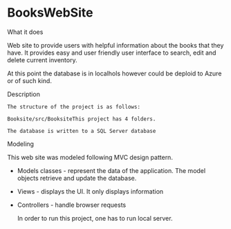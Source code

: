 # BooksWebSite


What it does

Web site to provide users with helpful information about the books that they have. It provides easy and user friendly user interface to search, edit and delete current inventory.


At this point the database is in localhols however could be deploid to Azure or of such kind. 

Description

    The structure of the project is as follows: 
   
    Booksite/src/BooksiteThis project has 4 folders.
 
    The database is written to a SQL Server database


Modeling

This web site was modeled following MVC design pattern. 

 - Models classes - represent the data of the application. 
The model objects retrieve and update the database.

 - Views - displays the UI. It only displays information

 - Controllers - handle browser requests


    In order to run this project, one has to run local server.
   
 